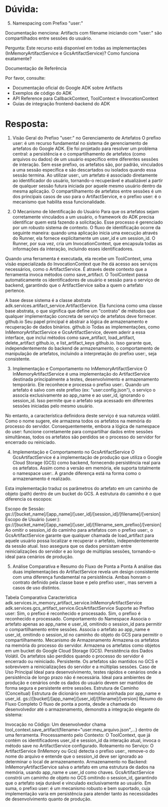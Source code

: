 # Dúvida:
5. Namespacing com Prefixo "user:"

  Documentação menciona: Artifacts com filename iniciando com "user:" são compartilhados entre sessões do usuário.

  Pergunta: Este recurso está disponível em todas as implementações (InMemoryArtifactService e GcsArtifactService)? Como funciona exatamente?

  Documentação de Referência

  Por favor, consulte:
  - Documentação oficial do Google ADK sobre Artifacts
  - Exemplos de código do ADK
  - API Reference para CallbackContext, ToolContext e InvocationContext
  - Guias de integração frontend-backend do ADK

# Resposta:
1. Visão Geral do Prefixo "user:" no Gerenciamento de Artefatos
O prefixo user: é um recurso fundamental no sistema de gerenciamento de artefatos do Google ADK. Ele foi projetado para resolver um problema central: a persistência e o compartilhamento de artefatos (como arquivos ou dados) de um usuário específico entre diferentes sessões de interação. Sem esse prefixo, os artefatos são, por padrão, vinculados a uma sessão específica e são descartados ou isolados quando essa sessão termina. Ao utilizar user:, um artefato é associado diretamente ao identificador do usuário, tornando-o recuperável e atualizável a partir de qualquer sessão futura iniciada por aquele mesmo usuário dentro da mesma aplicação. O compartilhamento de artefatos entre sessões é um dos principais casos de uso para o ArtifactService, e o prefixo user: é o mecanismo que habilita essa funcionalidade.

2. O Mecanismo de Identificação do Usuário
Para que os artefatos sejam corretamente vinculados a um usuário, o framework do ADK precisa identificar quem está fazendo a solicitação. Esse processo é gerenciado por um robusto sistema de contexto. O fluxo de identificação ocorre da seguinte maneira: quando uma aplicação inicia uma execução através do Runner, ela fornece explicitamente um user_id e um session_id. O Runner, por sua vez, cria um InvocationContext, que encapsula todas as informações da interação, incluindo esses identificadores.

Quando uma ferramenta é executada, ela recebe um ToolContext, uma visão especializada do InvocationContext que lhe dá acesso aos serviços necessários, como o ArtifactService. É através deste contexto que a ferramenta invoca métodos como save_artifact. O ToolContext passa automaticamente os identificadores de usuário e sessão para o serviço de backend, garantindo que o ArtifactService saiba a quem o artefato pertence.

A base desse sistema é a classe abstrata adk.services.artifact_service.ArtifactService. Ela funciona como uma classe base abstrata, o que significa que define um "contrato" de métodos que qualquer implementação concreta de serviço de artefatos deve fornecer. github.io Seu papel principal é abstrair a lógica de armazenamento e recuperação de dados binários. github.io Todas as implementações, como InMemoryArtifactService e GcsArtifactService, devem aderir a essa interface, que inclui métodos como save_artifact, load_artifact, delete_artifact github.io, e list_artifact_keys github.io. Isso garante que, independentemente do backend de armazenamento, o comportamento de manipulação de artefatos, incluindo a interpretação do prefixo user:, seja consistente.

3. Implementação e Comportamento no InMemoryArtifactService
O InMemoryArtifactService é uma implementação do ArtifactService destinada principalmente a testes, desenvolvimento e armazenamento temporário. Ele reconhece e processa o prefixo user:. Quando um artefato é salvo com este prefixo (ex: "user:config.json"), o serviço o associa exclusivamente ao app_name e ao user_id, ignorando o session_id. Isso permite que o artefato seja acessado em diferentes sessões iniciadas pelo mesmo usuário.

No entanto, a característica definidora deste serviço é sua natureza volátil. Como o nome sugere, ele armazena todos os artefatos na memória do processo do servidor. Consequentemente, embora a lógica de namespace do user: funcione corretamente para compartilhar dados entre sessões simultâneas, todos os artefatos são perdidos se o processo do servidor for encerrado ou reiniciado.

4. Implementação e Comportamento no GcsArtifactService
O GcsArtifactService é a implementação de produção que utiliza o Google Cloud Storage (GCS) como backend, fornecendo persistência real para os artefatos. Assim como a versão em memória, ele suporta totalmente o namespace user:. A grande diferença está na forma como o armazenamento é realizado.

Esta implementação traduz os parâmetros do artefato em um caminho de objeto (path) dentro de um bucket do GCS. A estrutura do caminho é o que diferencia os escopos:

Escopo de Sessão: gs://[bucket_name]/[app_name]/[user_id]/[session_id]/[filename]/[version]
Escopo de Usuário (user:): gs://[bucket_name]/[app_name]/[user_id]/[filename_sem_prefixo]/[version]
Ao omitir o session_id do caminho para artefatos com o prefixo user:, o GcsArtifactService garante que qualquer chamada de load_artifact para aquele usuário possa localizar e recuperar o artefato, independentemente da sessão atual. Isso assegura que os dados persistam entre reinicializações do servidor e ao longo de múltiplas sessões, tornando-o ideal para cenários de produção.

5. Análise Comparativa e Resumo do Fluxo de Ponta a Ponta
A análise das duas implementações do ArtifactService revela um design consistente com uma diferença fundamental na persistência. Ambas honram o contrato definido pela classe base e pelo prefixo user:, mas servem a casos de uso distintos.

Tabela Comparativa
Característica	adk.services.in_memory_artifact_service.InMemoryArtifactService	adk.services.gcs_artifact_service.GcsArtifactService
Suporte ao Prefixo user:	Sim, o prefixo é reconhecido e processado.	Sim, o prefixo é reconhecido e processado.
Comportamento do Namespace	Associa o artefato apenas ao app_name e user_id, omitindo o session_id para permitir o compartilhamento entre sessões.	Associa o artefato ao app_name e user_id, omitindo o session_id no caminho do objeto do GCS para permitir o compartilhamento.
Mecanismo de Armazenamento	Armazena os artefatos na memória do processo do servidor.	Armazena os artefatos como objetos em um bucket do Google Cloud Storage (GCS).
Persistência dos Dados	Volátil. Os artefatos são perdidos quando o processo do servidor é encerrado ou reiniciado.	Persistente. Os artefatos são mantidos no GCS e sobrevivem a reinicializações do servidor e a múltiplas sessões.
Caso de Uso Principal	Ideal para desenvolvimento, testes rápidos e cenários onde a persistência de longo prazo não é necessária.	Ideal para ambientes de produção e cenários onde os dados do usuário devem ser mantidos de forma segura e persistente entre sessões.
Estrutura de Caminho (Conceitual)	Estrutura de dicionário em memória aninhada por app_name e user_id.	gs://[bucket]/[app_name]/[user_id]/[filename]/[version]
Resumo do Fluxo Completo
O fluxo de ponta a ponta, desde a chamada do desenvolvedor até o armazenamento, demonstra a integração elegante do sistema:

Invocação no Código: Um desenvolvedor chama tool_context.save_artifact(filename="user:meu_arquivo.json",...) dentro de uma ferramenta.
Processamento pelo Contexto: O ToolContext, que já contém os identificadores user_id e session_id da interação atual, invoca o método save no ArtifactService configurado.
Roteamento no Serviço: O ArtifactService (InMemory ou Gcs) detecta o prefixo user:, remove-o do nome do arquivo e entende que o session_id deve ser ignorado ao determinar o local de armazenamento.
Armazenamento no Backend:
InMemoryArtifactService salva o artefato em uma estrutura de dados na memória, usando app_name e user_id como chaves.
GcsArtifactService constrói um caminho de objeto no GCS omitindo o session_id, garantindo que o artefato seja durável e vinculado exclusivamente ao usuário.
Em suma, o prefixo user: é um mecanismo robusto e bem suportado, cuja implementação varia em persistência para atender tanto às necessidades de desenvolvimento quanto de produção.